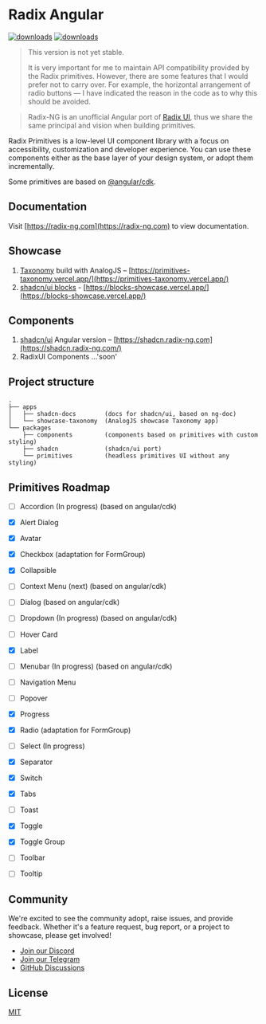 # Radix Angular
[![downloads](https://img.shields.io/npm/dm/@radix-ng/primitives.svg?style=flat-round)](https://www.npmjs.com/package/@radix-ng/primitives)
[![downloads](https://img.shields.io/npm/dm/@radix-ng/shadcn.svg?style=flat-round)](https://www.npmjs.com/package/@radix-ng/shadcn)

> This version is not yet stable.
> 
> It is very important for me to maintain API compatibility provided by the Radix primitives.
> However, there are some features that I would prefer not to carry over.
> For example, the horizontal arrangement of radio buttons — I have indicated the reason in the code as to why this should be avoided.


> Radix-NG is an unofficial Angular port of [Radix UI](https://www.radix-ui.com/), thus we share the same principal and vision when building primitives.

Radix Primitives is a low-level UI component library with a focus on accessibility, customization and developer experience.
You can use these components either as the base layer of your design system, or adopt them incrementally.

Some primitives are based on [@angular/cdk](https://material.angular.io/cdk/categories).

## Documentation

Visit [https://radix-ng.com](https://radix-ng.com) to view documentation.


## Showcase
1. [Taxonomy](https://github.com/shadcn-ui/taxonomy) build with AnalogJS – [https://primitives-taxonomy.vercel.app/](https://primitives-taxonomy.vercel.app/)
2. [shadcn/ui blocks](https://ui.shadcn.com/blocks) - [https://blocks-showcase.vercel.app/](https://blocks-showcase.vercel.app/)

## Components
1. [shadcn/ui](https://ui.shadcn.com/) Angular version – [https://shadcn.radix-ng.com](https://shadcn.radix-ng.com/)
2. RadixUI Components ...'soon'

## Project structure

```angular2html
.
├── apps
│   ├── shadcn-docs        (docs for shadcn/ui, based on ng-doc)
│   └── showcase-taxonomy  (AnalogJS showcase Taxonomy app)
└── packages
    ├── components         (components based on primitives with custom styling)
    ├── shadcn             (shadcn/ui port)
    └── primitives         (headless primitives UI without any styling)
```

## Primitives Roadmap
- [ ] Accordion        (In progress) (based on angular/cdk)
- [x] Alert Dialog
- [x] Avatar
- [x] Checkbox                       (adaptation for FormGroup)
- [x] Collapsible
- [ ] Context Menu     (next)        (based on angular/cdk)
- [ ] Dialog                         (based on angular/cdk)
- [ ] Dropdown         (In progress) (based on angular/cdk)
- [ ] Hover Card
- [x] Label
- [ ] Menubar          (In progress) (based on angular/cdk)
- [ ] Navigation Menu
- [ ] Popover
- [x] Progress
- [x] Radio                          (adaptation for FormGroup)
- [ ] Select           (In progress)
- [x] Separator
- [x] Switch
- [x] Tabs
- [ ] Toast
- [x] Toggle
- [x] Toggle Group
- [ ] Toolbar
- [ ] Tooltip


## Community

We're excited to see the community adopt, raise issues, and provide feedback.
Whether it's a feature request, bug report, or a project to showcase, please get involved!

- [Join our Discord](https://discord.gg/NaJb2XRWX9)
- [Join our Telegram](https://t.me/radixng)
- [GitHub Discussions](https://github.com/radix-ng/primitives/discussions)

## License

[MIT](https://choosealicense.com/licenses/mit/)
